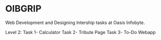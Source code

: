 # OIBGRIP
Web Development and Designing Intership tasks at Oasis Infobyte.

Level 2: 
  Task 1- Calculator
  Task 2- Tribute Page
  Task 3- To-Do Webapp
 
